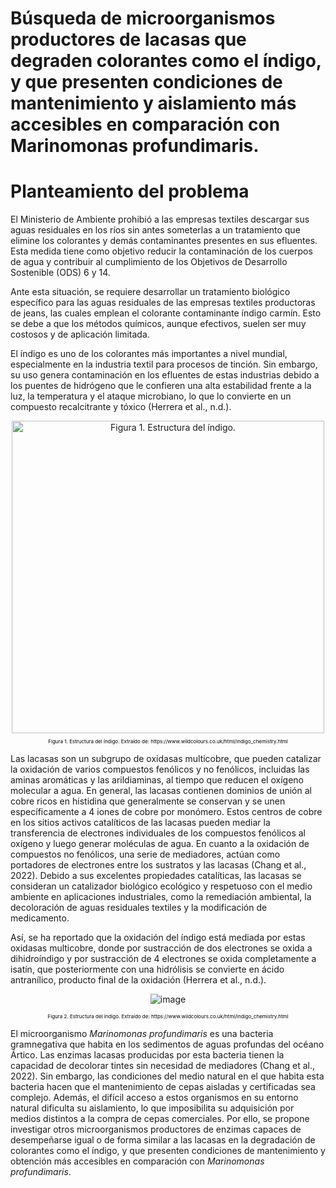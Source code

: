 # Búsqueda de microorganismos productores de lacasas que degraden colorantes como el índigo, y que presenten condiciones de mantenimiento y aislamiento más accesibles en comparación con Marinomonas profundimaris.

# Planteamiento del problema
El Ministerio de Ambiente prohibió a las empresas textiles descargar sus aguas residuales en los ríos sin antes someterlas a un tratamiento que elimine los colorantes y demás contaminantes presentes en sus efluentes. Esta medida tiene como objetivo reducir la contaminación de los cuerpos de agua y contribuir al cumplimiento de los Objetivos de Desarrollo Sostenible (ODS) 6 y 14.

Ante esta situación, se requiere desarrollar un tratamiento biológico específico para las aguas residuales de las empresas textiles productoras de jeans, las cuales emplean el colorante contaminante índigo carmín. Esto se debe a que los métodos químicos, aunque efectivos, suelen ser muy costosos y de aplicación limitada.

El índigo es uno de los colorantes más importantes a nivel mundial, especialmente en la industria textil para procesos de tinción. Sin embargo, su uso genera contaminación en los efluentes de estas industrias debido a los puentes de hidrógeno que le confieren una alta estabilidad frente a la luz, la temperatura y el ataque microbiano, lo que lo convierte en un compuesto recalcitrante y tóxico (Herrera et al., n.d.).

<div align="center">
  <img src="https://www.wildcolours.co.uk/assets/images/natural-dyes-indigo-chemistry.png" alt="Figura 1. Estructura del índigo." width="500">
  <p style="font-size: 8px; color: black;">Figura 1. Estructura del índigo. Extraído de: https://www.wildcolours.co.uk/html/indigo_chemistry.html</p>
</div>


Las lacasas son un subgrupo de oxidasas multicobre, que pueden catalizar la oxidación de varios compuestos fenólicos y no fenólicos, incluidas las aminas aromáticas y las arildiaminas, al tiempo que reducen el oxígeno molecular a agua. En general, las lacasas contienen dominios de unión al cobre ricos en histidina que generalmente se conservan y se unen específicamente a 4 iones de cobre por monómero. Estos centros de cobre en los sitios activos catalíticos de las lacasas pueden mediar la transferencia de electrones individuales de los compuestos fenólicos al oxígeno y luego generar moléculas de agua. En cuanto a la oxidación de compuestos no fenólicos, una serie de mediadores, actúan como portadores de electrones entre los sustratos y las lacasas (Chang et al., 2022). Debido a sus excelentes propiedades catalíticas, las lacasas se consideran un catalizador biológico ecológico y respetuoso con el medio ambiente en aplicaciones industriales, como la remediación ambiental, la decoloración de aguas residuales textiles y la modificación de medicamento.

Así, se ha reportado que la oxidación del índigo está mediada por estas oxidasas multicobre, donde por sustracción de dos electrones se oxida a dihidroíndigo y por sustracción de 4 electrones se oxida completamente a isatín, que posteriormente con una hidrólisis se convierte en ácido antranílico, producto final de la oxidación (Herrera et al., n.d.).

<div align="center">
  
  ![image](https://github.com/user-attachments/assets/726589a1-becd-41e5-b615-b8b21b1628aa)
  <p style="font-size: 8px; color: black;">Figura 2. Estructura del índigo. Extraído de: https://www.wildcolours.co.uk/html/indigo_chemistry.html</p>
</div>


El microorganismo _Marinomonas profundimaris_ es una bacteria gramnegativa que habita en los sedimentos de aguas profundas del océano Ártico. Las enzimas lacasas producidas por esta bacteria tienen la capacidad de decolorar tintes sin necesidad de mediadores (Chang et al., 2022). Sin embargo, las condiciones del medio natural en el que habita esta bacteria hacen que el mantenimiento de cepas aisladas y certificadas sea complejo. Además, el difícil acceso a estos organismos en su entorno natural dificulta su aislamiento, lo que imposibilita su adquisición por medios distintos a la compra de cepas comerciales. Por ello, se propone investigar otros microorganismos productores de enzimas capaces de desempeñarse igual o de forma similar a las lacasas en la degradación de colorantes como el índigo, y que presenten condiciones de mantenimiento y obtención más accesibles en comparación con _Marinomonas profundimaris_.
